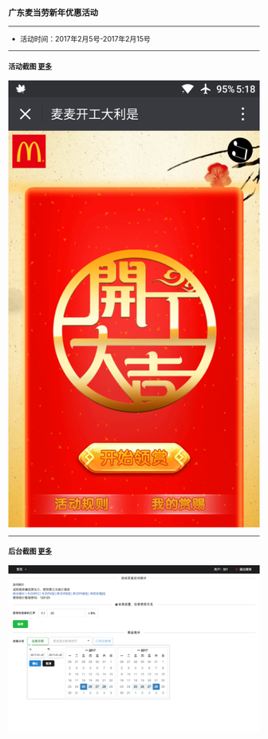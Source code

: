 ### 广东麦当劳新年优惠活动

----
* 活动时间：2017年2月5号-2017年2月15号
-----
#### 活动截图 [更多](./网站实际运行截图)
![微信端](./网站实际运行截图/微信端/Screenshot_20170127-051835.png)

-----
#### 后台截图 [更多](./网站实际运行截图)
![微信端](./网站实际运行截图/管理后台/1.png)
